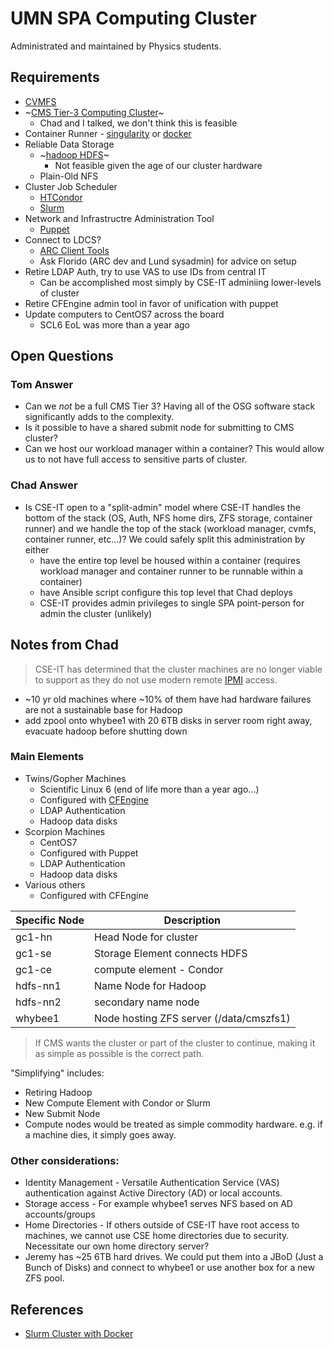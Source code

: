 # UMN SPA Computing Cluster

Administrated and maintained by Physics students.

## Requirements
- [CVMFS](https://cernvm.cern.ch/fs/)
- ~[CMS Tier-3 Computing Cluster](https://twiki.cern.ch/twiki/bin/view/CMSPublic/USCMSTier3Doc)~
  - Chad and I talked, we don't think this is feasible
- Container Runner - [singularity](https://sylabs.io/guides/3.7/user-guide/) or [docker](https://docs.docker.com/engine/install/)
- Reliable Data Storage
  - ~[hadoop HDFS](https://hadoop.apache.org/docs/r1.2.1/hdfs_design.html)~ 
    - Not feasible given the age of our cluster hardware
  - Plain-Old NFS
- Cluster Job Scheduler
  - [HTCondor](https://htcondor.org/)
  - [Slurm](https://slurm.schedmd.com/)
- Network and Infrastructre Administration Tool
  - [Puppet](https://puppet.com/docs/)
- Connect to LDCS?
  - [ARC Client Tools](https://www.nordugrid.org/arc/arc6/users/client_install.html)
  - Ask Florido (ARC dev and Lund sysadmin) for advice on setup
- Retire LDAP Auth, try to use VAS to use IDs from central IT
  - Can be accomplished most simply by CSE-IT adminiing lower-levels of cluster
- Retire CFEngine admin tool in favor of unification with puppet
- Update computers to CentOS7 across the board
  - SCL6 EoL was more than a year ago

## Open Questions

### Tom Answer
- Can we _not_ be a full CMS Tier 3? Having all of the OSG software stack significantly adds to the complexity.
- Is it possible to have a shared submit node for submitting to CMS cluster?
- Can we host our workload manager within a container? This would allow us to not have full access to sensitive parts of cluster.

### Chad Answer
- Is CSE-IT open to a "split-admin" model where CSE-IT handles the bottom of the stack (OS, Auth, NFS home dirs, ZFS storage, container runner)
  and we handle the top of the stack (workload manager, cvmfs, container runner, etc...)? We could safely split this administration by either
  - have the entire top level be housed within a container (requires workload manager and container runner to be runnable within a container)
  - have Ansible script configure this top level that Chad deploys
  - CSE-IT provides admin privileges to single SPA point-person for admin the cluster (unlikely)

## Notes from Chad
> CSE-IT has determined that the cluster machines are no longer viable to support as they do not use modern remote [IPMI](https://en.wikipedia.org/wiki/Intelligent_Platform_Management_Interface) access.

- ~10 yr old machines where ~10% of them have had hardware failures are not a sustainable base for Hadoop
- add zpool onto whybee1 with 20 6TB disks in server room right away, evacuate hadoop before shutting down

### Main Elements
- Twins/Gopher Machines
  - Scientific Linux 6 (end of life more than a year ago...)
  - Configured with [CFEngine](https://docs.cfengine.com/docs/3.18/examples.html)
  - LDAP Authentication
  - Hadoop data disks
- Scorpion Machines
  - CentOS7
  - Configured with Puppet
  - LDAP Authentication
  - Hadoop data disks
- Various others
  - Configured with CFEngine

Specific Node | Description
---|---
gc1-hn | Head Node for cluster
gc1-se | Storage Element connects HDFS
gc1-ce | compute element - Condor
hdfs-nn1 | Name Node for Hadoop
hdfs-nn2 | secondary name node
whybee1 | Node hosting ZFS server (/data/cmszfs1)

> If CMS wants the cluster or part of the cluster to continue, making it as simple as possible is the correct path.

"Simplifying" includes:
- Retiring Hadoop
- New Compute Element with Condor or Slurm
- New Submit Node
- Compute nodes would be treated as simple commodity hardware. e.g. if a machine dies, it simply goes away.

### Other considerations:
- Identity Management - Versatile Authentication Service (VAS) authentication against Active Directory (AD) or local accounts.
- Storage access - For example whybee1 serves NFS based on AD accounts/groups
- Home Directories - If others outside of CSE-IT have root access to machines, we cannot use CSE home directories due to security. Necessitate our own home directory server?
- Jeremy has ~25 6TB hard drives. We could put them into a JBoD (Just a Bunch of Disks) and connect to whybee1 or use another box for a new ZFS pool.

## References

- [Slurm Cluster with Docker](https://medium.com/analytics-vidhya/slurm-cluster-with-docker-9f242deee601)
